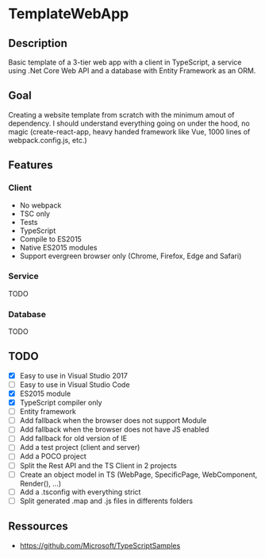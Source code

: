 # TemplateWebApp
## Description
Basic template of a 3-tier web app with a client in TypeScript, a service using .Net Core Web API and a database with Entity Framework as an ORM.

## Goal
Creating a website template from scratch with the minimum amout of dependency. I should understand everything going on under the hood, no magic (create-react-app, heavy handed framework like Vue, 1000 lines of webpack.config.js, etc.)

## Features
### Client
- No webpack
- TSC only
- Tests
- TypeScript
- Compile to ES2015
- Native ES2015 modules
- Support evergreen browser only (Chrome, Firefox, Edge and Safari)

### Service
TODO

### Database
TODO

## TODO
- [x] Easy to use in Visual Studio 2017
- [ ] Easy to use in Visual Studio Code
- [x] ES2015 module
- [x] TypeScript compiler only
- [ ] Entity framework
- [ ] Add fallback when the browser does not support Module
- [ ] Add fallback when the browser does not have JS enabled
- [ ] Add fallback for old version of IE
- [ ] Add a test project (client and server)
- [ ] Add a POCO project
- [ ] Split the Rest API and the TS Client in 2 projects
- [ ] Create an object model in TS (WebPage, SpecificPage, WebComponent, Render(), ...)
- [ ] Add a .tsconfig with everything strict
- [ ] Split generated .map and .js files in differents folders

## Ressources
 - https://github.com/Microsoft/TypeScriptSamples